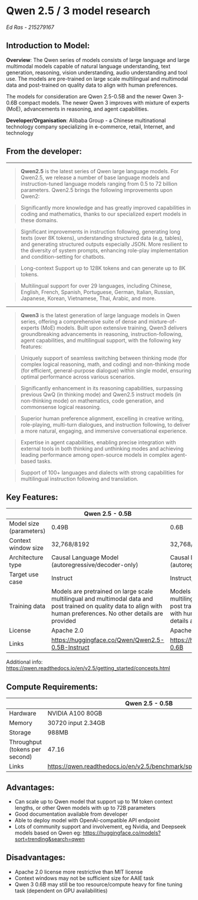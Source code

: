  # Qwen 2.5 / 3 model research 

*Ed Ras - 215279167* 

 

## Introduction to Model:  

**Overview**: The Qwen series of models consists of large language and large multimodal models capable of natural language understanding, text generation, reasoning, vision understanding, audio understanding and tool use. The models are pre-trained on large scale multilingual and multimodal data and post-trained on quality data to align with human preferences. 

The models for consideration are Qwen 2.5-0.5B and the newer Qwen 3-0.6B compact models. The newer Qwen 3 improves with mixture of experts (MoE), advancements in reasoning, and agent capabilities. 

**Developer/Organisation**: Alibaba Group - a Chinese multinational technology company specializing in e-commerce, retail, Internet, and technology 

 

## From the developer: 

---

>**Qwen2.5** is the latest series of Qwen large language models. For Qwen2.5, we release a number of base language models and instruction-tuned language models ranging from 0.5 to 72 billion parameters. Qwen2.5 brings the following improvements upon Qwen2: 

>Significantly more knowledge and has greatly improved capabilities in coding and mathematics, thanks to our specialized expert models in these domains. 

>Significant improvements in instruction following, generating long texts (over 8K tokens), understanding structured data (e.g, tables), and generating structured outputs especially JSON. More resilient to the diversity of system prompts, enhancing role-play implementation and condition-setting for chatbots. 

>Long-context Support up to 128K tokens and can generate up to 8K tokens. 

>Multilingual support for over 29 languages, including Chinese, English, French, Spanish, Portuguese, German, Italian, Russian, Japanese, Korean, Vietnamese, Thai, Arabic, and more. 

 ---

>**Qwen3** is the latest generation of large language models in Qwen series, offering a comprehensive suite of dense and mixture-of-experts (MoE) models. Built upon extensive training, Qwen3 delivers groundbreaking advancements in reasoning, instruction-following, agent capabilities, and multilingual support, with the following key features: 

>Uniquely support of seamless switching between thinking mode (for complex logical reasoning, math, and coding) and non-thinking mode (for efficient, general-purpose dialogue) within single model, ensuring optimal performance across various scenarios. 

>Significantly enhancement in its reasoning capabilities, surpassing previous QwQ (in thinking mode) and Qwen2.5 instruct models (in non-thinking mode) on mathematics, code generation, and commonsense logical reasoning. 

>Superior human preference alignment, excelling in creative writing, role-playing, multi-turn dialogues, and instruction following, to deliver a more natural, engaging, and immersive conversational experience. 

>Expertise in agent capabilities, enabling precise integration with external tools in both thinking and unthinking modes and achieving leading performance among open-source models in complex agent-based tasks. 

>Support of 100+ languages and dialects with strong capabilities for multilingual instruction following and translation. 

 

## Key Features: 

| | Qwen 2.5 - 0.5B |  Qwen 3 – 0.6B |
| --- | --- | --- |
| Model size (parameters) | 0.49B | 0.6B |
| Context window size | 32,768/8192 | 32,768/8192 |
| Architecture type | Causal Language Model (autoregressive/decoder-only) | Causal Language Model (autoregressive/decoder-only) |
| Target use case | Instruct | Instruct, Reasoning, Agent | 
| Training data | Models are pretrained on large scale multilingual and multimodal data and post trained on quality data to align with human preferences. No other details are provided |Models are pretrained on large scale multilingual and multimodal data and post trained on quality data to align with human preferences. No other details are provided. |
| License | Apache 2.0 | Apache 2.0 |
| Links | https://huggingface.co/Qwen/Qwen2.5-0.5B-Instruct | https://huggingface.co/Qwen/Qwen3-0.6B |
Additional info: https://qwen.readthedocs.io/en/v2.5/getting_started/concepts.html 

## Compute Requirements: 
| | Qwen 2.5 - 0.5B | Qwen 3 – 0.6B |
| --- | --- | --- | 
| Hardware | NVIDIA A100 80GB | NVIDIA H20 96GB | 
| Memory | 30720 input 2.34GB | 30720 input 4.76GB | 
| Storage | 988MB | 1.6GB | 
| Throughput (tokens per second) | 47.16 | 175.93 | 
| Links | https://qwen.readthedocs.io/en/v2.5/benchmark/speed_benchmark.html | https://qwen.readthedocs.io/en/latest/getting_started/speed_benchmark.html |

 

## Advantages: 
* Can scale up to Qwen model that support up to 1M token context lengths, or other Qwen models with up to 72B parameters 
* Good documentation available from developer 
* Able to deploy model with OpenAI-compatible API endpoint 
* Lots of community support and involvement, eg Nvidia, and Deepseek models based on Qwen eg: https://huggingface.co/models?sort=trending&search=qwen

## Disadvantages: 
* Apache 2.0 license more restrictive than MIT license 
* Context windows may not be sufficient size for AAIE task 
* Qwen 3 0.6B may still be too resource/compute heavy for fine tuning task (dependent on GPU availabilities) 

 